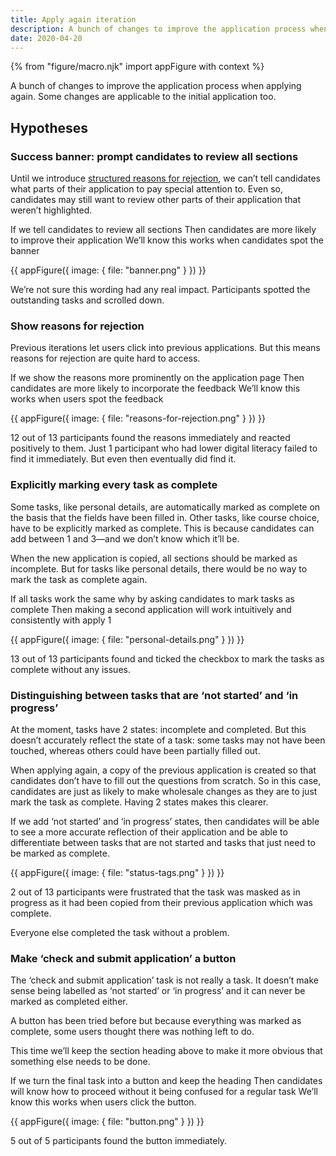 ```yaml
---
title: Apply again iteration
description: A bunch of changes to improve the application process when applying again. Some of the changes are just as applicable when making the first application.
date: 2020-04-20
---
```


{% from "figure/macro.njk" import appFigure with context %}

A bunch of changes to improve the application process when applying again. Some changes are applicable to the initial application too.

## Hypotheses

### Success banner: prompt candidates to review all sections

Until we introduce [structured reasons for rejection](/manage-teacher-training-applications/reasons-for-rejection), we can’t tell candidates what parts of their application to pay special attention to. Even so, candidates may still want to review other parts of their application that weren’t highlighted.

If we tell candidates to review all sections
Then candidates are more likely to improve their application
We’ll know this works when candidates spot the banner

{{ appFigure({
  image: {
    file: "banner.png"
  }
}) }}

We’re not sure this wording had any real impact. Participants spotted the outstanding tasks and scrolled down.

### Show reasons for rejection

Previous iterations let users click into previous applications. But this means reasons for rejection are quite hard to access.

If we show the reasons more prominently on the application page
Then candidates are more likely to incorporate the feedback
We’ll know this works when users spot the feedback

{{ appFigure({
  image: {
    file: "reasons-for-rejection.png"
  }
}) }}

12 out of 13 participants found the reasons immediately and reacted positively to them. Just 1 participant who had lower digital literacy failed to find it immediately. But even then eventually did find it.

### Explicitly marking every task as complete

Some tasks, like personal details, are automatically marked as complete on the basis that the fields have been filled in. Other tasks, like course choice, have to be explicitly marked as complete. This is because candidates can add between 1 and 3—and we don’t know which it’ll be.

When the new application is copied, all sections should be marked as incomplete. But for tasks like personal details, there would be no way to mark the task as complete again.

If all tasks work the same why by asking candidates to mark tasks as complete
Then making a second application will work intuitively and consistently with apply 1

{{ appFigure({
  image: {
    file: "personal-details.png"
  }
}) }}

13 out of 13 participants found and ticked the checkbox to mark the tasks as complete without any issues.

### Distinguishing between tasks that are ‘not started’ and ‘in progress’

At the moment, tasks have 2 states: incomplete and completed. But this doesn’t accurately reflect the state of a task: some tasks may not have been touched, whereas others could have been partially filled out.

When applying again, a copy of the previous application is created so that candidates don’t have to fill out the questions from scratch. So in this case, candidates are just as likely to make wholesale changes as they are to just mark the task as complete. Having 2 states makes this clearer.

If we add ‘not started’ and ‘in progress’ states, then candidates will be able to see a more accurate reflection of their application and be able to differentiate between tasks that are not started and tasks that just need to be marked as complete.

{{ appFigure({
  image: {
    file: "status-tags.png"
  }
}) }}

2 out of 13 participants were frustrated that the task was masked as in progress as it had been copied from their previous application which was complete.

Everyone else completed the task without a problem.

### Make ‘check and submit application’ a button

The ‘check and submit application’ task is not really a task. It doesn’t make sense being labelled as ‘not started’ or ‘in progress’ and it can never be marked as completed either.

A button has been tried before but because everything was marked as complete, some users thought there was nothing left to do.

This time we’ll keep the section heading above to make it more obvious that something else needs to be done.

If we turn the final task into a button and keep the heading
Then candidates will know how to proceed without it being confused for a regular task
We’ll know this works when users click the button.

{{ appFigure({
  image: {
    file: "button.png"
  }
}) }}

5 out of 5 participants found the button immediately.
